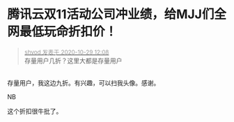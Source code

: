 # 腾讯云双11活动公司冲业绩，给MJJ们全网最低玩命折扣价！


<div class="quote"><blockquote><font size="2"><a href="https://www.hostloc.com/forum.php?mod=redirect&amp;goto=findpost&amp;pid=9368615&amp;ptid=759756" target="_blank"><font color="#999999">shvod 发表于 2020-10-29 12:08</font></a></font><br />
存量用户几折？这里大都是存量用户</blockquote></div><br />
存量用户，我这边九折。有兴趣，可以扫我头像。感谢。

NB

这个折扣很牛批了。
